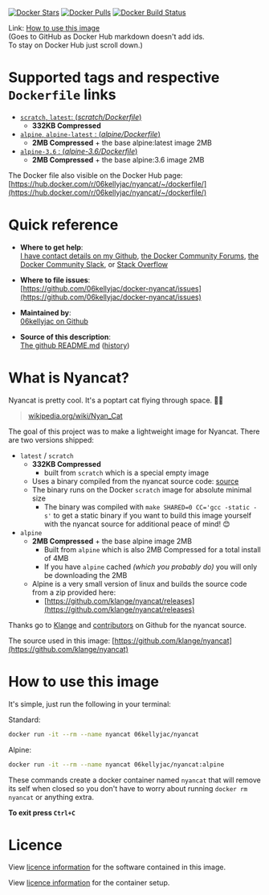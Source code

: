 [![Docker Stars](https://img.shields.io/docker/stars/06kellyjac/nyancat.svg?style=flat-square)](https://hub.docker.com/r/06kellyjac/nyancat/) [![Docker Pulls](https://img.shields.io/docker/pulls/06kellyjac/nyancat.svg?style=flat-square)](https://hub.docker.com/r/06kellyjac/nyancat/) [![Docker Build Status](https://img.shields.io/docker/build/06kellyjac/nyancat.svg?style=flat-square)](https://hub.docker.com/r/06kellyjac/nyancat/)

Link: [How to use this image](https://github.com/06kellyjac/docker-nyancat/blob/master/README.md#how-to-use-this-image)  
(Goes to GitHub as Docker Hub markdown doesn't add ids.  
To stay on Docker Hub just scroll down.)

# Supported tags and respective `Dockerfile` links

-	[`scratch`, `latest`: (*scratch/Dockerfile*)](https://github.com/06kellyjac/docker-nyancat/blob/master/scratch/Dockerfile)
	- **332KB Compressed**
-	[`alpine`, `alpine-latest` : (*alpine/Dockerfile*)](https://github.com/06kellyjac/docker-nyancat/blob/master/alpine/latest/Dockerfile)
	- **2MB Compressed** + the base alpine:latest image 2MB
-	[`alpine-3.6` : (*alpine-3.6/Dockerfile*)](https://github.com/06kellyjac/docker-nyancat/blob/master/alpine/3.6/Dockerfile)
	- **2MB Compressed** + the base alpine:3.6 image 2MB

The Docker file also visible on the Docker Hub page: [https://hub.docker.com/r/06kellyjac/nyancat/~/dockerfile/](https://hub.docker.com/r/06kellyjac/nyancat/~/dockerfile/)

# Quick reference

-	**Where to get help**:  
	[I have contact details on my Github](https://github.com/06kellyjac), [the Docker Community Forums](https://forums.docker.com/), [the Docker Community Slack](https://blog.docker.com/2016/11/introducing-docker-community-directory-docker-community-slack/), or [Stack Overflow](https://stackoverflow.com/search?tab=newest&q=docker)

-	**Where to file issues**:  
	[https://github.com/06kellyjac/docker-nyancat/issues](https://github.com/06kellyjac/docker-nyancat/issues)

-	**Maintained by**:  
	[06kellyjac on Github](https://github.com/06kellyjac)

-	**Source of this description**:  
	[The github README.md](https://github.com/06kellyjac/docker-nyancat/blob/master/README.md) ([history](https://github.com/06kellyjac/docker-nyancat/commits/master/README.md))

# What is Nyancat?

Nyancat is pretty cool. It's a poptart cat flying through space. 🐱‍🚀

> [wikipedia.org/wiki/Nyan_Cat](https://en.wikipedia.org/wiki/Nyan_Cat)

The goal of this project was to make a lightweight image for Nyancat.
There are two versions shipped:

- `latest` / `scratch`
	- **332KB Compressed**
		- built from `scratch` which is a special empty image
	- Uses a binary compiled from the nyancat source code: [source](https://github.com/klange/nyancat)
	- The binary runs on the Docker `scratch` image for absolute minimal size
		- The binary was compiled with `make SHARED=0 CC='gcc -static -s'` to get a static binary if you want to build this image yourself with the nyancat source for additional peace of mind! 😊
- `alpine`
	- **2MB Compressed** + the base alpine image 2MB
		- Built from `alpine` which is also 2MB Compressed for a total install of 4MB
		- If you have `alpine` cached *(which you probably do)* you will only be downloading the 2MB
	- Alpine is a very small version of linux and builds the source code from a zip provided here:
		- [https://github.com/klange/nyancat/releases](https://github.com/klange/nyancat/releases)

Thanks go to [Klange](https://github.com/klange/) and [contributors](https://github.com/klange/nyancat/graphs/contributors) on Github for the nyancat source.

The source used in this image:
[https://github.com/klange/nyancat](https://github.com/klange/nyancat)

# How to use this image

It's simple, just run the following in your terminal:

Standard:
```bash
docker run -it --rm --name nyancat 06kellyjac/nyancat
```
  
Alpine:
```bash
docker run -it --rm --name nyancat 06kellyjac/nyancat:alpine
```

These commands create a docker container named `nyancat` that will remove its self when closed so you don't have to worry about running `docker rm nyancat` or anything extra.

**To exit press `Ctrl+C`**

# Licence

View [licence information](http://otm.illinois.edu/disclose-protect/illinois-open-source-license) for the software contained in this image.

View [licence information](https://mit-license.org/) for the container setup.

